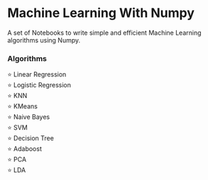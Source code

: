 # Machine Learning With Numpy
A set of Notebooks to write simple and efficient Machine Learning algorithms using Numpy.

### Algorithms

⭐ Linear Regression \
⭐ Logistic Regression \
⭐ KNN \
⭐ KMeans \
⭐ Naive Bayes \
⭐ SVM \
⭐ Decision Tree \
⭐ Adaboost \
⭐ PCA \
⭐ LDA 
